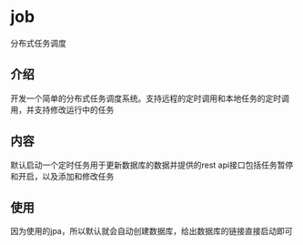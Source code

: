 # job
分布式任务调度

## 介绍
开发一个简单的分布式任务调度系统。支持远程的定时调用和本地任务的定时调用，并支持修改运行中的任务

## 内容
默认启动一个定时任务用于更新数据库的数据并提供的rest api接口包括任务暂停和开启，以及添加和修改任务


## 使用
因为使用的jpa，所以默认就会自动创建数据库，给出数据库的链接直接启动即可

